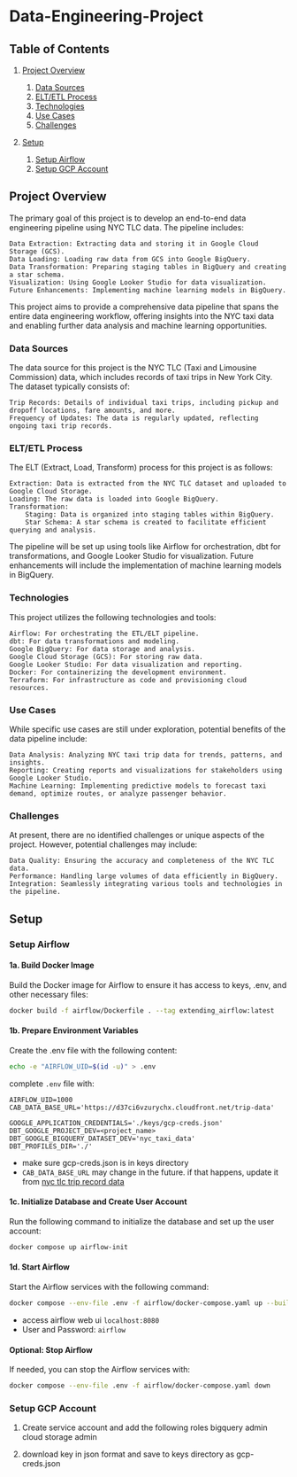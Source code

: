 # Data-Engineering-Project

## Table of Contents
1. [Project Overview](#project-overview)

    1. [Data Sources](#data-sources)
    2. [ELT/ETL Process](#eltetl-process)
    3. [Technologies](#technologies)
    4. [Use Cases](#use-cases)
    5. [Challenges](#challenges)

2. [Setup](#setup)

    1. [Setup Airflow](#setup-airflow)
    2. [Setup GCP Account](#setup-gcp-account)

## Project Overview

The primary goal of this project is to develop an end-to-end data engineering pipeline using NYC TLC data. The pipeline includes:

    Data Extraction: Extracting data and storing it in Google Cloud Storage (GCS).
    Data Loading: Loading raw data from GCS into Google BigQuery.
    Data Transformation: Preparing staging tables in BigQuery and creating a star schema.
    Visualization: Using Google Looker Studio for data visualization.
    Future Enhancements: Implementing machine learning models in BigQuery.

This project aims to provide a comprehensive data pipeline that spans the entire data engineering workflow, offering insights into the NYC taxi data and enabling further data analysis and machine learning opportunities.

### Data Sources

The data source for this project is the NYC TLC (Taxi and Limousine Commission) data, which includes records of taxi trips in New York City. The dataset typically consists of:

    Trip Records: Details of individual taxi trips, including pickup and dropoff locations, fare amounts, and more.
    Frequency of Updates: The data is regularly updated, reflecting ongoing taxi trip records.

### ELT/ETL Process

The ELT (Extract, Load, Transform) process for this project is as follows:

    Extraction: Data is extracted from the NYC TLC dataset and uploaded to Google Cloud Storage.
    Loading: The raw data is loaded into Google BigQuery.
    Transformation:
        Staging: Data is organized into staging tables within BigQuery.
        Star Schema: A star schema is created to facilitate efficient querying and analysis.

The pipeline will be set up using tools like Airflow for orchestration, dbt for transformations, and Google Looker Studio for visualization. Future enhancements will include the implementation of machine learning models in BigQuery.

### Technologies

This project utilizes the following technologies and tools:

    Airflow: For orchestrating the ETL/ELT pipeline.
    dbt: For data transformations and modeling.
    Google BigQuery: For data storage and analysis.
    Google Cloud Storage (GCS): For storing raw data.
    Google Looker Studio: For data visualization and reporting.
    Docker: For containerizing the development environment.
    Terraform: For infrastructure as code and provisioning cloud resources.

### Use Cases

While specific use cases are still under exploration, potential benefits of the data pipeline include:

    Data Analysis: Analyzing NYC taxi trip data for trends, patterns, and insights.
    Reporting: Creating reports and visualizations for stakeholders using Google Looker Studio.
    Machine Learning: Implementing predictive models to forecast taxi demand, optimize routes, or analyze passenger behavior.

### Challenges

At present, there are no identified challenges or unique aspects of the project. However, potential challenges may include:

    Data Quality: Ensuring the accuracy and completeness of the NYC TLC data.
    Performance: Handling large volumes of data efficiently in BigQuery.
    Integration: Seamlessly integrating various tools and technologies in the pipeline.


## Setup
### Setup Airflow

#### 1a. Build Docker Image
Build the Docker image for Airflow to ensure it has access to keys, .env, and other necessary files:
```bash
docker build -f airflow/Dockerfile . --tag extending_airflow:latest
```


#### 1b. Prepare Environment Variables
Create the .env file with the following content:
```bash
echo -e "AIRFLOW_UID=$(id -u)" > .env
```

complete `.env` file with:
```.env
AIRFLOW_UID=1000
CAB_DATA_BASE_URL='https://d37ci6vzurychx.cloudfront.net/trip-data'

GOOGLE_APPLICATION_CREDENTIALS='./keys/gcp-creds.json'
DBT_GOOGLE_PROJECT_DEV=<project_name>
DBT_GOOGLE_BIGQUERY_DATASET_DEV='nyc_taxi_data'
DBT_PROFILES_DIR='./'
```
- make sure gcp-creds.json is in keys directory
- `CAB_DATA_BASE_URL` may change in the future. if that happens, update it from [nyc tlc trip record data](https://www.nyc.gov/site/tlc/about/tlc-trip-record-data.page)

#### 1c. Initialize Database and Create User Account
Run the following command to initialize the database and set up the user account:
```bash
docker compose up airflow-init
```


#### 1d. Start Airflow
Start the Airflow services with the following command:
```bash
docker compose --env-file .env -f airflow/docker-compose.yaml up --build -d
```
- access airflow web ui `localhost:8080`
- User and Password: `airflow`

#### Optional: Stop Airflow
If needed, you can stop the Airflow services with:
```bash
docker compose --env-file .env -f airflow/docker-compose.yaml down
```

### Setup GCP Account

1. Create service account and add the following roles
bigquery admin
cloud storage admin

2. download key in json format and save to keys directory as gcp-creds.json



